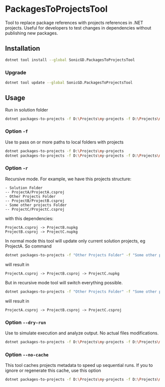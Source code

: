 # PackagesToProjectsTool

Tool to replace package references with projects references in .NET projects. Useful for developers to test changes in dependencies without publishing new packages.

## Installation

```bash
dotnet tool install --global SonicGD.PackagesToProjectsTool
```

### Upgrade

```bash
dotnet tool update --global SonicGD.PackagesToProjectsTool
```

## Usage

Run in solution folder

```bash
dotnet packages-to-projects -f D:\Projects\my-projects -f D:\Projects\more-my-projects
```

### Option `-f`

Use to pass on or more paths to local folders with projects

```bash
dotnet packages-to-projects -f D:\Projects\my-projects
dotnet packages-to-projects -f D:\Projects\my-projects -f D:\Projects\more-my-projects
```

### Option `-r`

Recursive mode. For example, we have this projects structure:

```
- Solution Folder
-- ProjectA/ProjectA.csproj
- Other Projects Folder
-- ProjectB/ProjectB.csproj
- Some other projects Folder
-- ProjectC/ProjectC.csproj
```

with this dependencies:

```
ProjectA.csproj -> ProjectB.nupkg
ProjectB.csproj -> ProjectC.nupkg
```

In normal mode this tool will update only current solution projects, eg ProjectA. So command

```bash
dotnet packages-to-projects -f "Other Projects Folder" -f "Some other projects Folder"
```
will result in
```
ProjectA.csproj -> ProjectB.csproj -> ProjectC.nupkg
```

But in recursive mode tool will switch everything possible.
```bash
dotnet packages-to-projects -f "Other Projects Folder" -f "Some other projects Folder" -r
```
will result in
```
ProjectA.csproj -> ProjectB.csproj -> ProjectC.csproj
```

### Option `--dry-run`

Use to simulate execution and analyze output. No actual files modifications.

```bash
dotnet packages-to-projects -f D:\Projects\my-projects -f D:\Projects\more-my-projects --dry-run
```

### Option `--no-cache`

This tool caches projects metadata to speed up sequential runs. If you to ignore or regenerate this cache, use this option

```bash
dotnet packages-to-projects -f D:\Projects\my-projects -f D:\Projects\more-my-projects --no-cache
```
